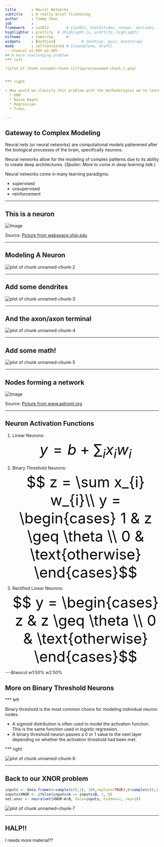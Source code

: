 ```yaml
---
title       : Neural Networks
subtitle    : A really brief firehosing
author      : Tommy Shen
job         : 
framework   : io2012        # {io2012, html5slides, shower, dzslides, ...}
highlighter : prettify  # {highlight.js, prettify, highlight}
hitheme     : tomorrow      # 
widgets     : [mathjax]            # {mathjax, quiz, bootstrap}
mode        : selfcontained # {standalone, draft}
---&twocol w1:60% w2:40%
## A more challenging problem
*** left

![plot of chunk unnamed-chunk-1](figure/unnamed-chunk-1.png) 


*** right

- How would we classify this problem with the methodologies we've learned thus far?
  * KNN
  * Naive Bayes
  * Regression
  * Trees

--- 
```

## Gateway to Complex Modeling
Neural nets (or neural networks) are computational models patterened after the biological processes of the brain, specifically neurons.

Neural networks allow for the modeling of complex patterns due to its ability to create deep architectures. (*Spoiler: More to come in deep learning talk.*)

Neural networks come in many learning paradigms:
- supervised 
- unsupervised
- reinforcement

---

## This is a neuron
![Image](./images/neuron.gif)
  
<div class='source'>
  Source: <a href='webspace.ship.edu'>Picture from webspace.ship.edu</a>
</div>

---
## Modeling A Neuron
![plot of chunk unnamed-chunk-2](figure/unnamed-chunk-2.png) 

---
## Add some dendrites
![plot of chunk unnamed-chunk-3](figure/unnamed-chunk-3.png) 


---
## And the axon/axon terminal

![plot of chunk unnamed-chunk-4](figure/unnamed-chunk-4.png) 


---
## Add some math!

![plot of chunk unnamed-chunk-5](figure/unnamed-chunk-5.png) 

---
## Nodes forming a network

![Image](./images/neural_network_1.png)
  
<div class='source'>
  Source: <a href='www.astroml.org'>Picture from www.astroml.org</a>
</div>

---
## Neuron Activation Functions
<style>
.MathJax_Display {
  margin: 0em !important; 
}
</style>
1. Linear Neurons: <font size='28px' color=#00000>$$y=b+\sum_{i} x_{i} w_{i}$$</font>

2. Binary Threshold Neurons: <font size='28px' color=#00000 margin-top='0'>$$
z = \sum x_{i} w_{i}\\
y =
\begin{cases}
    1   & z \geq \theta \\
    0              & \text{otherwise}
\end{cases}$$</font>

3. Rectified Linear Neurons: <font size='28px' color=#00000 margin-top='0'>$$
y =
\begin{cases}
    z   & z \geq \theta \\
    0              & \text{otherwise}
\end{cases}$$</font>

---&twocol w1:50% w2:50%
## More on Binary Threshold Neurons

*** left

Binary threshold is the most common choice for modeling individual neuron nodes.
- A sigmoid distribution is often used to model the activation function.  This is the same function used in logistic regression.
- A binary threshold neuron passes a 0 or 1 value to the next layer depending on whether the activation threshold had been met.


*** right

![plot of chunk unnamed-chunk-6](figure/unnamed-chunk-6.png) 


---
## Back to our XNOR problem

```r
inputs <- data.frame(A=sample(c(0,1), 100,replace=TRUE),B=sample(c(0,1), 100, replace=TRUE))
inputs$XNOR <- ifelse(inputs$A == inputs$B, 1, 0)
net.xnor <- neuralnet(XNOR~A+B, data=inputs, hidden=2, rep=10)
```

![plot of chunk unnamed-chunk-7](figure/unnamed-chunk-7.png) 


---
## HALP!!
I needs more material??

